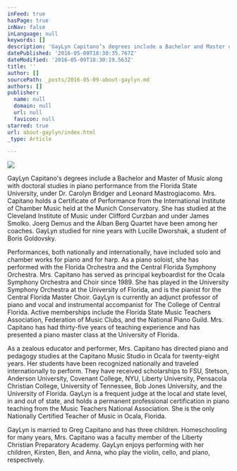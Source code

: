 ```yaml
---
inFeed: true
hasPage: true
inNav: false
inLanguage: null
keywords: []
description: 'GayLyn Capitano’s degrees include a Bachelor and Master of Music along with doctoral studies in piano performance from the Florida State University, under Dr. Carolyn Bridger and Leonard Mastrogiacomo. Mrs. Capitano holds a Certificate of Performance from the International Institute of Chamber Music held at the Munich Conservatory. She has studied at the Cleveland Institute of Music under Clifford Curzban and under James Smolko. Joerg Demus and the Alban Berg Quartet have been among her coaches. GayLyn studied for nine years with Lucille Dworshak, a student of Boris Goldovsky.'
datePublished: '2016-05-09T18:30:35.767Z'
dateModified: '2016-05-09T18:30:19.563Z'
title: ''
author: []
sourcePath: _posts/2016-05-09-about-gaylyn.md
authors: []
publisher:
  name: null
  domain: null
  url: null
  favicon: null
starred: true
url: about-gaylyn/index.html
_type: Article

---
```

![](https://the-grid-user-content.s3-us-west-2.amazonaws.com/8c77ac70-0b3a-4971-b530-8bc4d3e61773.jpg)

GayLyn Capitano's degrees include a Bachelor and Master of Music along with doctoral studies in piano performance from the Florida State University, under Dr. Carolyn Bridger and Leonard Mastrogiacomo. Mrs. Capitano holds a Certificate of Performance from the International Institute of Chamber Music held at the Munich Conservatory. She has studied at the Cleveland Institute of Music under Clifford Curzban and under James Smolko. Joerg Demus and the Alban Berg Quartet have been among her coaches. GayLyn studied for nine years with Lucille Dworshak, a student of Boris Goldovsky.

Performances, both nationally and internationally, have included solo and chamber works for piano and for harp. As a piano soloist, she has performed with the Florida Orchestra and the Central Florida Symphony Orchestra. Mrs. Capitano has served as principal keyboardist for the Ocala Symphony Orchestra and Choir since 1989\. She has played in the University Symphony Orchestra at the University of Florida, and is the pianist for the Central Florida Master Choir. GayLyn is currently an adjunct professor of piano and vocal and instrumental accompanist for The College of Central Florida. Active memberships include the Florida State Music Teachers Association, Federation of Music Clubs, and the National Piano Guild. Mrs. Capitano has had thirty-five years of teaching experience and has presented a piano master class at the University of Florida. 

As a zealous educator and performer, Mrs. Capitano has directed piano and pedagogy studies at the Capitano Music Studio in Ocala for twenty-eight years. Her students have been recognized nationally and traveled internationally to perform. They have received scholarships to FSU, Stetson, Anderson University, Covenant College, NYU, Liberty University, Pensacola Christian College, University of Tennessee, Bob Jones University, and the University of Florida. GayLyn is a frequent judge at the local and state level, in and out of state, and holds a permanent professional certification in piano teaching from the Music Teachers National Association. She is the only Nationally Certified Teacher of Music in Ocala, Florida.

GayLyn is married to Greg Capitano and has three children. Homeschooling for many years, Mrs. Capitano was a faculty member of the Liberty Christian Preparatory Academy. GayLyn enjoys performing with her children, Kirsten, Ben, and Anna, who play the violin, cello, and piano, respectively.
